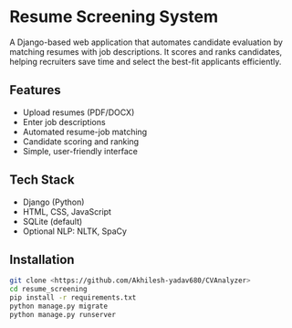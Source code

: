 # Resume Screening System

A Django-based web application that automates candidate evaluation by matching resumes with job descriptions. It scores and ranks candidates, helping recruiters save time and select the best-fit applicants efficiently.

## Features
- Upload resumes (PDF/DOCX)
- Enter job descriptions
- Automated resume-job matching
- Candidate scoring and ranking
- Simple, user-friendly interface

## Tech Stack
- Django (Python)
- HTML, CSS, JavaScript
- SQLite (default)
- Optional NLP: NLTK, SpaCy

## Installation
```bash
git clone <https://github.com/Akhilesh-yadav680/CVAnalyzer>
cd resume_screening
pip install -r requirements.txt
python manage.py migrate
python manage.py runserver
